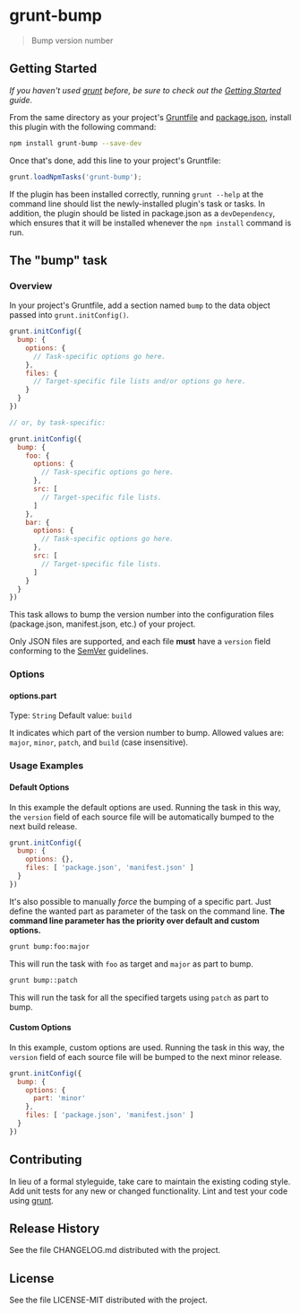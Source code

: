 # grunt-bump

> Bump version number

## Getting Started
_If you haven't used [grunt][] before, be sure to check out the
[Getting Started][] guide._

From the same directory as your project's [Gruntfile][Getting Started] and
[package.json][], install this plugin with the following command:

```bash
npm install grunt-bump --save-dev
```

Once that's done, add this line to your project's Gruntfile:

```js
grunt.loadNpmTasks('grunt-bump');
```

If the plugin has been installed correctly, running `grunt --help` at the
command line should list the newly-installed plugin's task or tasks. In
addition, the plugin should be listed in package.json as a `devDependency`,
which ensures that it will be installed whenever the `npm install` command
is run.

[grunt]: http://gruntjs.com/
[Getting Started]: https://github.com/gruntjs/grunt/blob/devel/docs/getting_started.md
[package.json]: https://npmjs.org/doc/json.html

## The "bump" task

### Overview
In your project's Gruntfile, add a section named `bump` to the data object
passed into `grunt.initConfig()`.

```js
grunt.initConfig({
  bump: {
    options: {
      // Task-specific options go here.
    },
    files: {
      // Target-specific file lists and/or options go here.
    }
  }
})

// or, by task-specific:

grunt.initConfig({
  bump: {
    foo: {
      options: {
        // Task-specific options go here.
      },
      src: [
        // Target-specific file lists.
      ]
    },
    bar: {
      options: {
        // Task-specific options go here.
      },
      src: [
        // Target-specific file lists.
      ]
    }
  }
})
```

This task allows to bump the version number into the configuration files
(package.json, manifest.json, etc.) of your project.

Only JSON files are supported, and each file **must** have a `version` field
conforming to the [SemVer][] guidelines.

[SemVer]: http://semver.org/

### Options

#### options.part
Type: `String`
Default value: `build`

It indicates which part of the version number to bump. Allowed values are:
`major`, `minor`, `patch`, and `build` (case insensitive).

### Usage Examples

#### Default Options
In this example the default options are used. Running the task in this way,
the `version` field of each source file will be automatically bumped to the
next build release.

```js
grunt.initConfig({
  bump: {
    options: {},
    files: [ 'package.json', 'manifest.json' ]
  }
})
```

It's also possible to manually *force* the bumping of a specific part. Just
define the wanted part as parameter of the task on the command line. **The
command line parameter has the priority over default and custom options.**

```bash
grunt bump:foo:major
```

This will run the task with `foo` as target and `major` as part to bump.

```bash
grunt bump::patch
```

This will run the task for all the specified targets using `patch` as part to
bump.

#### Custom Options
In this example, custom options are used. Running the task in this way, the
`version` field of each source file will be bumped to the next minor release.

```js
grunt.initConfig({
  bump: {
    options: {
      part: 'minor'
    },
    files: [ 'package.json', 'manifest.json' ]
  }
})
```

## Contributing
In lieu of a formal styleguide, take care to maintain the existing coding style.
Add unit tests for any new or changed functionality. Lint and test your code
using [grunt][].

## Release History
See the file CHANGELOG.md distributed with the project.

## License
See the file LICENSE-MIT distributed with the project.
